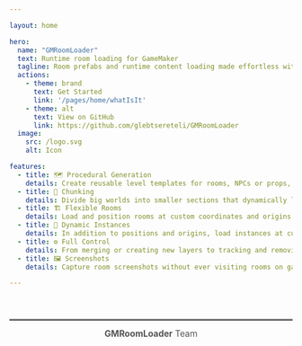 ```yaml
---

layout: home

hero:
  name: "GMRoomLoader"
  text: Runtime room loading for GameMaker
  tagline: Room prefabs and runtime content loading made effortless with GMRoomLoader's robust interface.
  actions:
    - theme: brand
      text: Get Started
      link: '/pages/home/whatIsIt'
    - theme: alt
      text: View on GitHub
      link: https://github.com/glebtsereteli/GMRoomLoader
  image:
    src: /logo.svg
    alt: Icon

features:
  - title: 🗺️ Procedural Generation
    details: Create reusable level templates for rooms, NPCs or props, and place them procedurally throughout your levels.
  - title: 🧩 Chunking
    details: Divide big worlds into smaller sections that dynamically load or unload as players approach.
  - title: 🏗️ Flexible Rooms
    details: Load and position rooms at custom coordinates and origins, with filtering by layer type or name.
  - title: 📐 Dynamic Instances
    details: In addition to positions and origins, load instances at custom angles and scales. Great for enemy layouts, collectibles and effects.
  - title: ⚙️ Full Control
    details: From merging or creating new layers to tracking and removing loaded elements, you have full control of the loading process.
  - title: 🖼️ Screenshots
    details: Capture room screenshots without ever visiting rooms on game start. Could be used for level selection, marketing, design feedback or notes.

---
```


<hr style="border: none; border-top: 2px solid #888; margin:4em 0 1em;" />

<div style="text-align:center; font-size:1.1em; color:#555; margin-bottom:2em;">
  <strong>GMRoomLoader</strong> Team
</div>

<script setup>
import { VPTeamMembers } from 'vitepress/theme'

const team = [
  {
    avatar: 'https://avatars.githubusercontent.com/u/50461722?v=4',
    name: 'Gleb Tsereteli',
    title: 'Developer',
    links: [
      { icon: 'github', link: 'https://github.com/GlebTsereteli' },
      { icon: 'twitter', link: 'https://x.com/GlebTsereteli' },
    ]
  },
  {
    avatar: 'https://avatars.githubusercontent.com/u/159041753?v=4',
    name: 'Kate',
    title: 'Visuals, Testing, Demo Levels',
    links: [
      { icon: 'linkedin', link: 'https://www.linkedin.com/in/kate-ivanova22/' },
      { icon: 'instagram', link: 'https://www.instagram.com/k8te_iv' },
    ]
  }
]
</script>

<VPTeamMembers :members="team" />